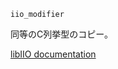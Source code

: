 ```
iio_modifier
```

同等のC列挙型のコピー。

[libIIO documentation](https://analogdevicesinc.github.io/libiio/master/libiio/iio_8h.html#a944ad22f426e09cdbb493081a05472e5)
